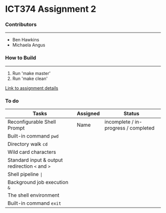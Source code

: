 # ICT374 Assignment 2

### Contributors
***
- Ben Hawkins
- Michaela Angus

### How to Build 
***
1. Run 'make master'
2. Run 'make clean'

[Link to assignment details](https://www.it.murdoch.edu.au/~S900432D/oli1l1hsu_x3X64dg72kf7Th973yihbkys9M10in0x/assignments/a2/shell.shtml)
### To do 

|     Tasks     |    Assigned   |    Status     |
| ------------- | ------------- | ------------- |
| Reconfigurable Shell Prompt  | Name  | incomplete / in-progress / completed |
| Built-in command `pwd` | | |
| Directory walk `cd` | | | 
| Wild card characters | | | 
| Standard input & output redirection `<` and `>` | | |
| Shell pipeline `\|` | | | 
| Background job execution `&` | | | 
| The shell environment | | |
| Built-in command `exit` | | |
